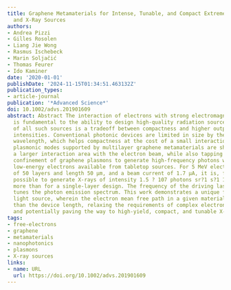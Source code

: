 ```yaml
---
title: Graphene Metamaterials for Intense, Tunable, and Compact Extreme Ultraviolet
  and X-Ray Sources
authors:
- Andrea Pizzi
- Gilles Rosolen
- Liang Jie Wong
- Rasmus Ischebeck
- Marin Soljačić
- Thomas Feurer
- Ido Kaminer
date: '2020-01-01'
publishDate: '2024-11-15T01:34:51.463132Z'
publication_types:
- article-journal
publication: '*Advanced Science*'
doi: 10.1002/advs.201901609
abstract: Abstract The interaction of electrons with strong electromagnetic fields
  is fundamental to the ability to design high-quality radiation sources. At the core
  of all such sources is a tradeoff between compactness and higher output radiation
  intensities. Conventional photonic devices are limited in size by their operating
  wavelength, which helps compactness at the cost of a small interaction area. Here,
  plasmonic modes supported by multilayer graphene metamaterials are shown to provide
  a larger interaction area with the electron beam, while also tapping into the extreme
  confinement of graphene plasmons to generate high-frequency photons with relatively
  low-energy electrons available from tabletop sources. For 5 MeV electrons, a metamaterial
  of 50 layers and length 50 µm, and a beam current of 1.7 µA, it is, for instance,
  possible to generate X-rays of intensity 1.5 ? 107 photons sr?1 s?1 1%BW, 580 times
  more than for a single-layer design. The frequency of the driving laser dynamically
  tunes the photon emission spectrum. This work demonstrates a unique free-electron
  light source, wherein the electron mean free path in a given material is longer
  than the device length, relaxing the requirements of complex electron beam systems
  and potentially paving the way to high-yield, compact, and tunable X-ray sources.
tags:
- free-electrons
- graphene
- metamaterials
- nanophotonics
- plasmons
- X-ray sources
links:
- name: URL
  url: https://doi.org/10.1002/advs.201901609
---
```

